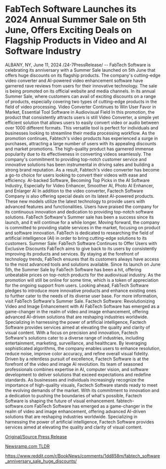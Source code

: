# FabTech Software Launches its 2024 Annual Summer Sale on 5th June, Offers Exciting Deals on Flagship Products in Video and AI Software Industry

ALBANY, NY, June 11, 2024 /24-7PressRelease/ -- FabTech Software is celebrating its anniversary with a Summer Sale launched on 5th June that offers huge discounts on its flagship products. The company's cutting-edge video converter and AI-powered video enhancement software have garnered rave reviews from users for their innovative technology. The sale is being promoted on its official website and media channels.   In its annual Summer Sale, where customers can avail of exciting discounts on a range of products, especially covering two types of cutting-edge products in the field of video processing.   Video Converter Continues to Win User Favor in Market, Essential Tool Software in Audiovisual Field  In this promotion, the product that consistently attracts users is still Video Converter, a simple yet efficient solution that allows users to easily convert video or audio between over 1000 different formats. This versatile tool is perfect for individuals and businesses looking to streamline their media processing workflow.  As the promotion continues, Fabtech's video products has experienced a surge in purchases, attracting a large number of users with its appealing discounts and market promotions. The high-quality product has garnered immense popularity due to its effectiveness in converting videos seamlessly.   The company's commitment to providing top-notch customer service and innovative solutions has been instrumental in driving sales and building a strong brand reputation. As a result, Fabtech's video converter has become a go-to choice for users looking to convert their videos with ease and efficiency.  AI-backed Software, Becoming Top Picks in the AI Software Industry, Especially for Video Enhancer, Smoother AI, Photo AI Enhancer, and Enlarger AI   In addition to the video converter, Factech Software Company is also offering special deals on its latest AI-powered products. These new models utilize the latest technology to provide users with advanced features and functionalities. Users have praised the company for its continuous innovation and dedication to providing top-notch software solutions.  FabTech Software's Summer sale has been a success since its launch, and it will continue for a while longer. Moving forward, the company is committed to providing stable services in the market, focusing on product and software innovation. FabTech is dedicated to researching the field of artificial intelligence (AI) in order to bring cutting-edge solutions to its customers.  Summer Sale: FabTech Software Continues to Offer Users with Exclusive Discounts  FabTech aims to give back to its users by consistently improving its products and services. By staying at the forefront of technology trends, FabTech ensures that its customers always have access to the most advanced tools and solutions available.  Since its launch on June 5th, the Summer Sale by FabTech Software has been a hit, offering unbeatable prices on top-notch products for the audiovisual industry. As the promotion will still be online for some time, which is a token of appreciation for the ongoing support from users.  Looking ahead, FabTech Software pledges to introduce more innovative products and enhance existing ones to further cater to the needs of its diverse user base. For more information, visit FabTech Software's Summer Sale.  Factech Software: Revolutionizing Video and Image Enhancement with AI  FabTech Software has emerged as a game-changer in the realm of video and image enhancement, offering advanced AI-driven solutions that are reshaping industries worldwide. Specializing in harnessing the power of artificial intelligence, Factech Software provides services aimed at elevating the quality and clarity of visual content.  With a focus on precision and innovation, Factech Software's solutions cater to a diverse range of industries, including entertainment, marketing, surveillance, and healthcare. By leveraging sophisticated algorithms, the company enables users to enhance resolution, reduce noise, improve color accuracy, and refine overall visual fidelity.  Driven by a relentless pursuit of excellence, Factech Software is at the forefront of the video and image AI revolution. Its team of seasoned professionals combines expertise in AI, computer vision, and software development to deliver solutions that exceed expectations and redefine standards.  As businesses and individuals increasingly recognize the importance of high-quality visuals, Factech Software stands ready to meet the evolving demands of the market. With its commitment to innovation and a dedication to pushing the boundaries of what's possible, Factech Software is shaping the future of visual enhancement.  fabtech-software.com  FabTech Software has emerged as a game-changer in the realm of video and image enhancement, offering advanced AI-driven solutions that are reshaping industries worldwide. Specializing in harnessing the power of artificial intelligence, Factech Software provides services aimed at elevating the quality and clarity of visual content. 

[Original/Source Press Release](https://www.24-7pressrelease.com/press-release/511559/fabtech-software-launches-its-2024-annual-summer-sale-on-5th-june-offers-exciting-deals-on-flagship-products-in-video-and-ai-software-industry)
                    

[Newsramp.com TLDR](None) 

https://www.reddit.com/r/BookNews/comments/1dd858m/fabtech_software_anniversary_sale_huge_discounts/
